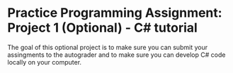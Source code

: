 # Practice Programming Assignment: Project 1 (Optional) - C# tutorial

The goal of this optional project is to make sure you can submit your assingments to the autograder and to make sure you can develop C# code locally on your computer.

